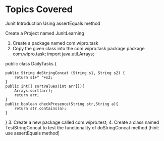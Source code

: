 # Topics Covered 

Junit Introduction Using assertEquals method


Create a Project named JunitLearning 
1. Create a package named com.wipro.task
2. Copy the given class into the com.wipro.task package
package com.wipro.task;
import java.util.Arrays;

public class DailyTasks {

	public String doStringConcat (String s1, String s2) {
		return s1+" "+s2;
	}
	public int[] sortValues(int arr[]){
		Arrays.sort(arr);
		return arr;
	}
	public boolean checkPresence(String str,String a){
		return str.contains(a);
	}
}
3. Create a new package called com.wipro.test;
4. Create a class named TestStringConcat to test the functionality of doStringConcat method [hint: use assertEquals method]
